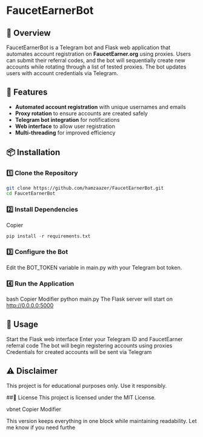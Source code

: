 # FaucetEarnerBot

## 📌 Overview  
FaucetEarnerBot is a Telegram bot and Flask web application that automates account registration on **FaucetEarner.org** using proxies. Users can submit their referral codes, and the bot will sequentially create new accounts while rotating through a list of tested proxies. The bot updates users with account credentials via Telegram.

## 🚀 Features  
- **Automated account registration** with unique usernames and emails  
- **Proxy rotation** to ensure accounts are created safely  
- **Telegram bot integration** for notifications  
- **Web interface** to allow user registration  
- **Multi-threading** for improved efficiency  

## 📦 Installation  
### 1️⃣ Clone the Repository  
```bash
git clone https://github.com/hamzaazer/FaucetEarnerBot.git
cd FaucetEarnerBot
```

### 2️⃣ Install Dependencies

Copier

```python
pip install -r requirements.txt
```

### 3️⃣ Configure the Bot
Edit the BOT_TOKEN variable in main.py with your Telegram bot token.

### 4️⃣ Run the Application
bash
Copier
Modifier
python main.py
The Flask server will start on http://0.0.0.0:5000

## 🔧 Usage
Start the Flask web interface
Enter your Telegram ID and FaucetEarner referral code
The bot will begin registering accounts using proxies
Credentials for created accounts will be sent via Telegram
## ⚠️ Disclaimer
This project is for educational purposes only. Use it responsibly.

##📜 License
This project is licensed under the MIT License.

vbnet
Copier
Modifier

This version keeps everything in one block while maintaining readability. Let me know if you need furthe

